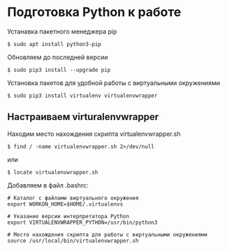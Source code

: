 Подготовка Python к работе
================================================================================
Устанавка пакетного менеджера pip
    
    $ sudo apt install python3-pip

Обновляем до последней версии

    $ sudo pip3 install --upgrade pip

Установка пакетов для удобной работы с виртуальными окружениями

    $ sudo pip3 install virtualenv virtualenvwrapper

Настраиваем virturalenvwrapper
--------------------------------------------------------------------------------
Находим место нахождения скрипта virtualenvwrapper.sh

    $ find / -name virtualenvwrapper.sh 2>/dev/null

или 

    $ locate virtualenvwrapper.sh

Добавляем в файл .bashrc:
 
    # Каталог с файлами виртуального окружения
    export WORKON_HOME=$HOME/.virtualenvs

    # Указание версии интерпретатора Python
    export VIRTUALENVWRAPPER_PYTHON=/usr/bin/python3

    # Место нахождения скрипта для работы с виртуальными окружениями
    source /usr/local/bin/virtualenvwrapper.sh

